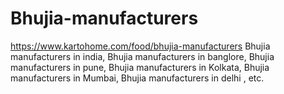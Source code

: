 # Bhujia-manufacturers
https://www.kartohome.com/food/bhujia-manufacturers Bhujia manufacturers  in india, Bhujia manufacturers  in banglore, Bhujia manufacturers  in pune, Bhujia manufacturers  in Kolkata, Bhujia manufacturers  in Mumbai, Bhujia manufacturers  in delhi , etc.
